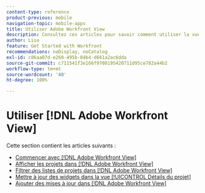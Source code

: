 ```yaml
---
content-type: reference
product-previous: mobile
navigation-topic: mobile-apps
title: Utiliser Adobe Workfront View
description: Consultez ces articles pour savoir comment utiliser la vue  [!DNL Adobe Workfront] .
author: Lisa
feature: Get Started with Workfront
recommendations: noDisplay, noCatalog
exl-id: c86aa07d-e260-495b-84b4-d661a2ac6dda
source-git-commit: c711541f3e166f9700195420711d95ce782a44b2
workflow-type: tm+mt
source-wordcount: '40'
ht-degree: 100%

---
```


# Utiliser [!DNL Adobe Workfront View]

Cette section contient les articles suivants :

* [Commencer avec  [!DNL Adobe Workfront View]](../../../workfront-basics/mobile-apps/using-workfront-view/get-started-with-workfront-view.md)
* [Afficher les projets dans  [!DNL Adobe Workfront View]](../../../workfront-basics/mobile-apps/using-workfront-view/display-projects-in-wokrfont-view.md)
* [Filtrer des listes de projets dans  [!DNL Adobe Workfront View]](../../../workfront-basics/mobile-apps/using-workfront-view/filter-project-lists-in-workfront-view.md)
* [Mettre à jour des widgets dans la vue [!UICONTROL Détails du projet]](../../../workfront-basics/mobile-apps/using-workfront-view/update-widgets-in-workfront-view.md)
* [Ajouter des mises à jour dans  [!DNL Adobe Workfront View]](../../../workfront-basics/mobile-apps/using-workfront-view/add-updates-in-workfront-view.md)
